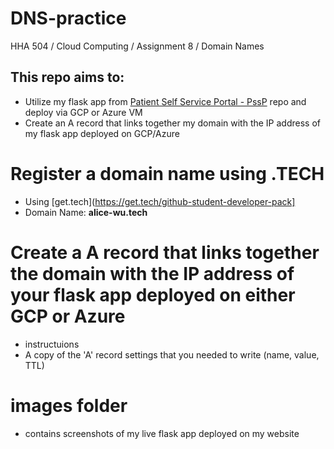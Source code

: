 # DNS-practice
HHA 504 / Cloud Computing / Assignment 8 / Domain Names


## This repo aims to:
- Utilize my flask app from [Patient Self Service Portal - PssP](https://github.com/alicewu1/PssP) repo and deploy via GCP or Azure VM
- Create an A record that links together my domain with the IP address of my flask app deployed on GCP/Azure



# Register a domain name using .TECH
- Using [get.tech](https://get.tech/github-student-developer-pack] 
- Domain Name: **alice-wu.tech**

# Create a A record that links together the domain with the IP address of your flask app deployed on either GCP or Azure 
- instructuions
- A copy of the 'A' record settings that you needed to write (name, value, TTL) 


# **images** folder
- contains screenshots of my live flask app deployed on my website